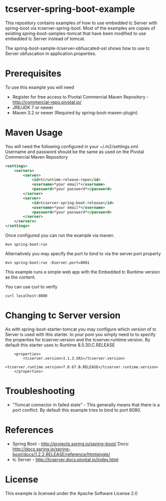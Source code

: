 # tcserver-spring-boot-example

This repository contains examples of how to use embedded tc Server with spring-boot via tcserver-spring-boot.  Most of the examples are copies of existing spring-boot-samples-tomcat that have been modified to use embedded tc Server instead of tomcat.

The spring-boot-sample-tcserver-obfuscated-ssl shows how to use tc Server obfuscation in application.properties.

Prerequisites
=============
To use this example you will need

* Register for free access to Pivotal Commercial Maven Repository - http://commercial-repo.pivotal.io/
* JRE/JDK 7 or newer
* Maven 3.2 or newer (Required by spring-boot-maven-plugin)

Maven Usage
==================

You will need the following configured in your ~/.m2/settings.xml. Username and password should be the same as used on the Pivotal Commercial Maven Repository

```xml
<settings>
	<servers>
		<server>
			<id>tcruntime-release-repo</id>
			<username>*your email*</username>
			<password>*your password*</password>
		</server>
		<server>
			<id>tcserver-spring-boot-release</id>
			<username>*your email*</username>
			<password>*your password*</password>
		</server>
	</servers>
</settings>
```

Once configured you can run the example via maven.

```
mvn spring-boot:run
```

Alternatively you may specify the port to bind to via the server.port property
```
mvn spring-boot:run -Dserver.port=8081
```

This example runs a simple web app with the Embedded tc Runtime version as the content.

You can use curl to verify

```
curl localhost:8080
```

Changing tc Server version
==========================
As with spring-boot-starter-tomcat you may configure which version of tc Server is used with this starter. In your pom you simply need to to specify the properties for tcserver.version and the tcserver.runtime.version. By default this starter uses tc Runtime 8.0.30.C.RELEASE

```
	<properties>
		<tcserver.version>3.1.3.SR1</tcserver.version>
		<tcserver.runtime.version>7.0.67.B.RELEASE</tcserver.runtime.version>
	</properties>
```


Troubleshooting
===============

* "Tomcat connector in failed state" - This generally means that there is a port conflict. By default this example tries to bind to port 8080.

References
==========

* Spring Boot - http://projects.spring.io/spring-boot/  Docs: http://docs.spring.io/spring-boot/docs/1.2.2.RELEASE/reference/htmlsingle/
* tc Server -  http://tcserver.docs.pivotal.io/index.html

License
=======
This example is licensed under the Apache Software License 2.0
